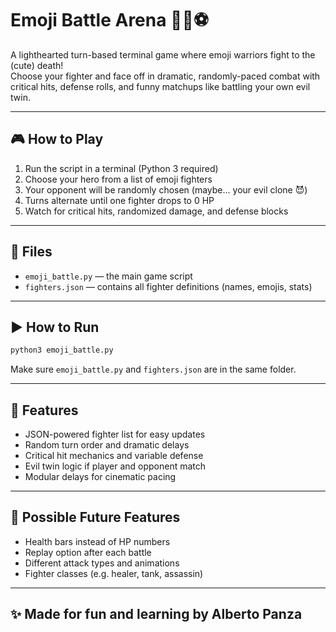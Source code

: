 # Emoji Battle Arena 🥊😈⚽️

A lighthearted turn-based terminal game where emoji warriors fight to the (cute) death!  
Choose your fighter and face off in dramatic, randomly-paced combat with critical hits, defense rolls, and funny matchups like battling your own evil twin.

---

## 🎮 How to Play

1. Run the script in a terminal (Python 3 required)
2. Choose your hero from a list of emoji fighters
3. Your opponent will be randomly chosen (maybe... your evil clone 😈)
4. Turns alternate until one fighter drops to 0 HP
5. Watch for critical hits, randomized damage, and defense blocks

---

## 📁 Files

- `emoji_battle.py` — the main game script
- `fighters.json` — contains all fighter definitions (names, emojis, stats)

---

## ▶️ How to Run

```bash
python3 emoji_battle.py
```

Make sure `emoji_battle.py` and `fighters.json` are in the same folder.

---

## 🧠 Features

- JSON-powered fighter list for easy updates
- Random turn order and dramatic delays
- Critical hit mechanics and variable defense
- Evil twin logic if player and opponent match
- Modular delays for cinematic pacing

---

## 🔮 Possible Future Features

- Health bars instead of HP numbers
- Replay option after each battle
- Different attack types and animations
- Fighter classes (e.g. healer, tank, assassin)

---

## ✨ Made for fun and learning by Alberto Panza
